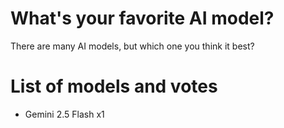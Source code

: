 # What's your favorite AI model?
There are many AI models, but which one you think it best?

# List of models and votes
- Gemini 2.5 Flash  x1
